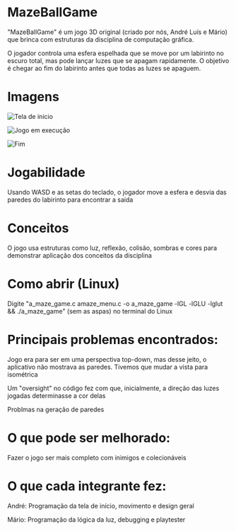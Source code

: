 # MazeBallGame
"MazeBallGame" é um jogo 3D original (criado por nós, André Luís e Mário) que brinca com estruturas da disciplina de computação gráfica.

O jogador controla uma esfera espelhada que se move por um labirinto no escuro total, mas pode lançar luzes que se apagam rapidamente. O objetivo é chegar ao fim do labirinto antes que todas as luzes se apaguem.

# Imagens
![Tela de inicio](https://i.imgur.com/0NccQuW.png)

![Jogo em execução](https://i.imgur.com/LWFbSUV.png)

![Fim](https://i.imgur.com/SaOkbbg.png)

# Jogabilidade
Usando WASD e as setas do teclado, o jogador move a esfera e desvia das paredes do labirinto para encontrar a saída

# Conceitos 
O jogo usa estruturas como luz, reflexão, colisão, sombras e cores para demonstrar aplicação dos conceitos da disciplina

# Como abrir (Linux)
Digite "a_maze_game.c amaze_menu.c -o a_maze_game -lGL -lGLU -lglut && ./a_maze_game" (sem as aspas) no terminal do Linux

# Principais problemas encontrados:
Jogo era para ser em uma perspectiva top-down, mas desse jeito, o aplicativo não mostrava as paredes. Tivemos que mudar a vista para isométrica

Um "oversight" no código fez com que, inicialmente, a direção das luzes jogadas determinasse a cor delas

Problmas na geração de paredes

# O que pode ser melhorado:
Fazer o jogo ser mais completo com inimigos e colecionáveis

# O que cada integrante fez:
André: Programação da tela de início, movimento e design geral

Mário: Programação da lógica da luz, debugging e playtester
